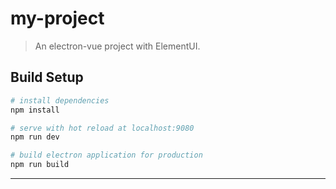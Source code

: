 # my-project

> An electron-vue project with ElementUI.

## Build Setup

``` bash
# install dependencies
npm install

# serve with hot reload at localhost:9080
npm run dev

# build electron application for production
npm run build


```

---
